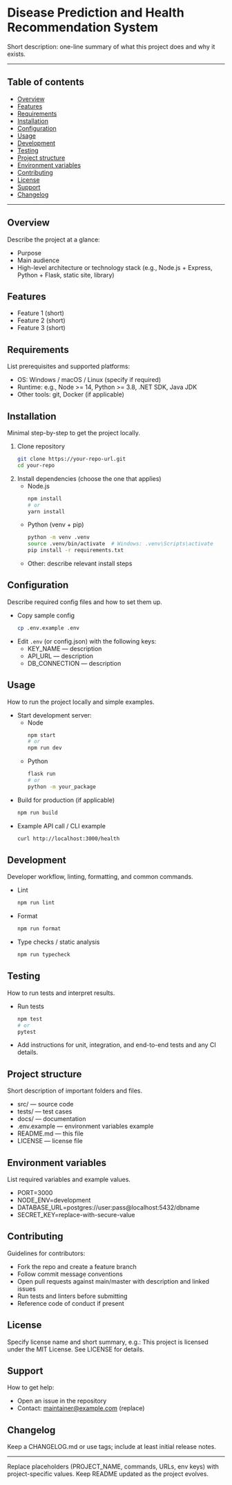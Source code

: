 # Disease Prediction and Health Recommendation System

Short description: one-line summary of what this project does and why it exists.

---

## Table of contents
- [Overview](#overview)
- [Features](#features)
- [Requirements](#requirements)
- [Installation](#installation)
- [Configuration](#configuration)
- [Usage](#usage)
- [Development](#development)
- [Testing](#testing)
- [Project structure](#project-structure)
- [Environment variables](#environment-variables)
- [Contributing](#contributing)
- [License](#license)
- [Support](#support)
- [Changelog](#changelog)

---

## Overview
Describe the project at a glance:
- Purpose
- Main audience
- High-level architecture or technology stack (e.g., Node.js + Express, Python + Flask, static site, library)

## Features
- Feature 1 (short)
- Feature 2 (short)
- Feature 3 (short)

## Requirements
List prerequisites and supported platforms:
- OS: Windows / macOS / Linux (specify if required)
- Runtime: e.g., Node >= 14, Python >= 3.8, .NET SDK, Java JDK
- Other tools: git, Docker (if applicable)

## Installation
Minimal step-by-step to get the project locally.

1. Clone repository
    ```bash
    git clone https://your-repo-url.git
    cd your-repo
    ```
2. Install dependencies (choose the one that applies)
    - Node.js
      ```bash
      npm install
      # or
      yarn install
      ```
    - Python (venv + pip)
      ```bash
      python -m venv .venv
      source .venv/bin/activate  # Windows: .venv\Scripts\activate
      pip install -r requirements.txt
      ```
    - Other: describe relevant install steps

## Configuration
Describe required config files and how to set them up.

- Copy sample config
  ```bash
  cp .env.example .env
  ```
- Edit `.env` (or config.json) with the following keys:
  - KEY_NAME — description
  - API_URL — description
  - DB_CONNECTION — description

## Usage
How to run the project locally and simple examples.

- Start development server:
  - Node
     ```bash
     npm start
     # or
     npm run dev
     ```
  - Python
     ```bash
     flask run
     # or
     python -m your_package
     ```
- Build for production (if applicable)
  ```bash
  npm run build
  ```
- Example API call / CLI example
  ```bash
  curl http://localhost:3000/health
  ```

## Development
Developer workflow, linting, formatting, and common commands.

- Lint
  ```bash
  npm run lint
  ```
- Format
  ```bash
  npm run format
  ```
- Type checks / static analysis
  ```bash
  npm run typecheck
  ```

## Testing
How to run tests and interpret results.

- Run tests
  ```bash
  npm test
  # or
  pytest
  ```
- Add instructions for unit, integration, and end-to-end tests and any CI details.

## Project structure
Short description of important folders and files.
- src/ — source code
- tests/ — test cases
- docs/ — documentation
- .env.example — environment variables example
- README.md — this file
- LICENSE — license file

## Environment variables
List required variables and example values.
- PORT=3000
- NODE_ENV=development
- DATABASE_URL=postgres://user:pass@localhost:5432/dbname
- SECRET_KEY=replace-with-secure-value

## Contributing
Guidelines for contributors:
- Fork the repo and create a feature branch
- Follow commit message conventions
- Open pull requests against main/master with description and linked issues
- Run tests and linters before submitting
- Reference code of conduct if present

## License
Specify license name and short summary, e.g.:
This project is licensed under the MIT License. See LICENSE for details.

## Support
How to get help:
- Open an issue in the repository
- Contact: maintainer@example.com (replace)

## Changelog
Keep a CHANGELOG.md or use tags; include at least initial release notes.

---

Replace placeholders (PROJECT_NAME, commands, URLs, env keys) with project-specific values. Keep README updated as the project evolves.  
